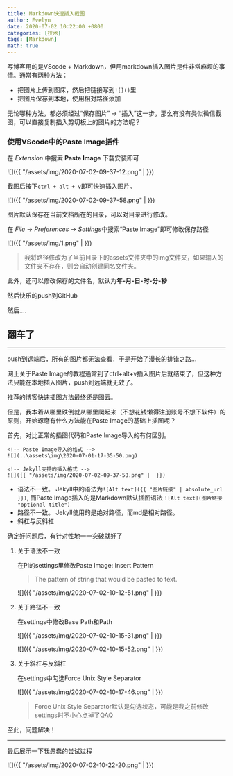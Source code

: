 ```yaml
---
title: Markdown快速插入截图
author: Evelyn
date: 2020-07-02 10:22:00 +0800
categories: [技术]
tags: [Markdown]
math: true
---
```


写博客用的是VScode + Markdown，但用markdown插入图片是件非常麻烦的事情。通常有两种方法：
- 把图片上传到图床，然后把链接写到`![]()`里
- 把图片保存到本地，使用相对路径添加

无论哪种方法，都必须经过“保存图片” -> “插入”这一步，那么有没有类似微信截图，可以直接复制插入剪切板上的图片的方法呢？
### 使用VScode中的**Paste Image**插件

在 *Extension* 中搜索 **Paste Image** 下载安装即可

![]({{ "/assets/img/2020-07-02-09-37-12.png" |  }})

截图后按下`ctrl + alt + v`即可快速插入图片。

![]({{ "/assets/img/2020-07-02-09-37-58.png" |  }})

图片默认保存在当前文档所在的目录，可以对目录进行修改。

在 *File* -> *Preferences* -> *Settings*中搜索“Paste Image”即可修改保存路径

![]({{ "/assets/img/1.png" |  }})


> 我将路径修改为了当前目录下的assets文件夹中的img文件夹，如果输入的文件夹不存在，则会自动创建同名文件夹。

此外，还可以修改保存的文件名，默认为**年-月-日-时-分-秒**


然后快乐的push到GitHub

然后....

**翻车了**
---
---
push到远端后，所有的图片都无法查看，于是开始了漫长的排错之路...

网上关于Paste Image的教程通常到了ctrl+alt+v插入图片后就结束了，但这种方法只能在本地插入图片，push到远端就无效了。

推荐的博客快速插图方法最终还是图云。

但是，我本着从哪里跌倒就从哪里爬起来（不想花钱懒得注册账号不想下软件）的原则，开始琢磨有什么方法能在Paste Image的基础上插图呢？

首先，对比正常的插图代码和Paste Image导入的有何区别。

  ```
  <!-- Paste Image导入的格式 -->
  ![](..\assets\img\2020-07-01-17-35-50.png)

  <!-- Jekyll支持的插入格式 -->
  ![]({{ "/assets/img/2020-07-02-09-37-58.png" |  }})

  ```
- 语法不一致。
  Jekyll中的语法为`![Alt text]({{ "图片链接" | absolute_url }})`, 而Paste Image插入的是Markdown默认插图语法 `![Alt text](图片链接 "optional title")`
- 路径不一致。
  Jekyll使用的是绝对路径，而md是相对路径。
- 斜杠与反斜杠

确定好问题后，有针对性地一一突破就好了
1. 关于语法不一致
   
   在PI的settings里修改Paste Image: Insert Pattern
    >The pattern of string that would be pasted to text.

   ![]({{ "/assets/img/2020-07-02-10-12-51.png" |  }})

2. 关于路径不一致
   
   在settings中修改Base Path和Path

   ![]({{ "/assets/img/2020-07-02-10-15-31.png" |  }})

   ![]({{ "/assets/img/2020-07-02-10-15-52.png" |  }})

3. 关于斜杠与反斜杠
   
   在settings中勾选Force Unix Style Separator

   ![]({{ "/assets/img/2020-07-02-10-17-46.png" |  }})

   > Force Unix Style Separator默认是勾选状态，可能是我之前修改settings时不小心点掉了QAQ

至此，问题解决！

---

最后展示一下我愚蠢的尝试过程

![]({{ "/assets/img/2020-07-02-10-22-20.png" |  }})



